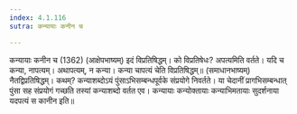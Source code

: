 ```yaml
---
index: 4.1.116
sutra: कन्यायाः कनीन च

---
```

 कन्यायाः कनीन च (1362) (आक्षेपभाष्यम्) इदं विप्रतिषिद्धम्। को विप्रतिषेधः? अपत्यमिति वर्तते। यदि च कन्या, नापत्यम्। अथापत्यम्, न कन्या। कन्या चापत्यं चेति विप्रतिषिद्धम्॥ (समाधानभाष्यम्) नैतद्विप्रतिषिद्धम्। कथम्? कन्याशब्दोऽयं पुंसाऽभिसम्बन्धपूर्वके संप्रयोगे निवर्तते। या चेदानीं प्रागभिसम्बन्धात् पुंसा सह संप्रयोगं गच्छति तस्यां कन्याशब्दो वर्तत एव। कन्यायाः कन्योक्तायाः कन्याभिमतायाः सुदर्शनाया यदपत्यं स कानीन इति॥ 